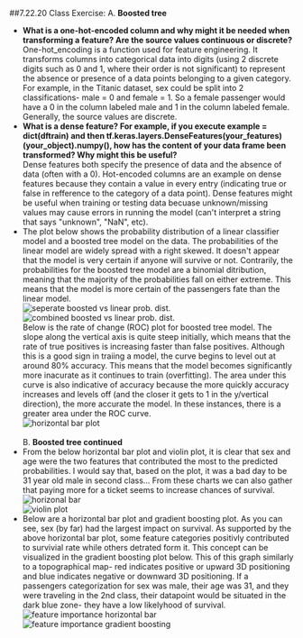 ##7.22.20 Class Exercise:
A. **Boosted tree**
- **What is a one-hot-encoded column and why might it be needed when transforming a feature?  Are the source values continuous or discrete?**<br/>
One-hot_encoding is a function used for feature engineering. It transforms columns into categorical data into digits (using 2 discrete digits such as 0 and 1, where their order is not significant) to represent the absence or presence of a data points belonging to a given category. For example, in the Titanic dataset, sex could be split into 2 classifications- male = 0 and female = 1. So a female passenger would have a 0 in the column labeled male and 1 in the column labeled female. Generally, the source values are discrete.<br/>
- **What is a dense feature?  For example, if you execute example = dict(dftrain) and then tf.keras.layers.DenseFeatures(your_features)(your_object).numpy(), how has the content of your data frame been transformed?  Why might this be useful?**<br/>
Dense features both specify the presence of data and the absence of data (often with a 0). Hot-encoded columns are an example on dense features because they contain a value in every entry (indicating true or false in refference to the category of a data point). Dense features might be useful when training or testing data becuase unknown/missing values may cause errors in running the model (can't interpret a string that says "unknown", "NaN", etc).<br/>
- The plot below shows the probability distribution of a linear classifier model and a boosted tree model on the data. The probabilities of the linear model are widely spread with a right skewed. It doesn't appear that the model is very certain if anyone will survive or not. Contrarily, the probabilities for the boosted tree model are a binomial ditribution, meaning that the majority of the probabilities fall on either extreme. This means that the model is more certain of the passengers fate than the linear model.<br/>
![seperate boosted vs linear prob. dist.](https://aeraposo.github.io/Data-310-Public-Raposo/boosted_vs_linear_1.png)<br/>
![combined boosted vs linear prob. dist.](https://aeraposo.github.io/Data-310-Public-Raposo/boosted_vs_linear.png)<br/>
Below is the rate of change (ROC) plot for boosted tree model. The slope along the vertical axis is quite steep initially, which means that the rate of true positives is increasing faster than false positives. Although this is a good sign in traiing a model, the curve begins to level out at around 80% accuracy. This means that the model becomes significantly more inacurate as it continues to train (overfitting). The area under this curve is also indicative of accuracy because the more quickly accuracy increases and levels off (and the closer it gets to 1 in the y/vertical direction), the more accurate the model. In these instances, there is a greater area under the ROC curve.<br/>
![horizontal bar plot](https://aeraposo.github.io/Data-310-Public-Raposo/horizontal_bar_titanic.png)<br/><br/>
B. **Boosted tree continued**<br/>
- From the below horizontal bar plot and violin plot, it is clear that sex and age were the two features that contributed the most to the predicted probabilities. I would say that, based on the plot, it was a bad day to be 31 year old male in second class... From these charts we can also gather that paying more for a ticket seems to increase chances of survival.
![horizonal bar](https://aeraposo.github.io/Data-310-Public-Raposo/horizontal_bar_titanic.png)<br/>
![violin plot](https://aeraposo.github.io/Data-310-Public-Raposo/violin_titanic.png)<br/>
- Below are a horizontal bar plot and gradient boosting plot. As you can see, sex (by far) had the largest impact on survival. As supported by the above horizontal bar plot, some feature categories positivly contributed to survivial rate while others detrated form it. This concept can be visualized in the gradient boosting plot below. This of this graph similarly to a topographical map- red indicates positive or upward 3D positioning and blue indicates negative or downward 3D positioning. If a passengers categorization for sex was male, their age was 31, and they were traveling in the 2nd class, their datapoint would be situated in the dark blue zone- they have a low likelyhood of survival.<br/>
![feature importance horizontal bar](https://aeraposo.github.io/Data-310-Public-Raposo/titanic_feature_1.png)<br/>
![feature importance gradient boosting](https://aeraposo.github.io/Data-310-Public-Raposo/titanic_feature_2.png)<br/>

